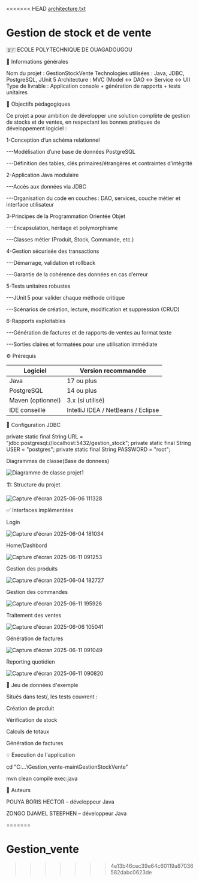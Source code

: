 <<<<<<< HEAD
[architecture.txt](https://github.com/user-attachments/files/20626841/architecture.txt)
# Gestion de stock et de vente


🇧🇫 ECOLE POLYTECHNIQUE DE OUAGADOUGOU


🧾 Informations générales

Nom du projet : GestionStockVente
Technologies utilisées : Java, JDBC, PostgreSQL, JUnit 5
Architecture : MVC (Model ↔ DAO ↔ Service ↔ UI)
Type de livrable : Application console + génération de rapports + tests unitaires


🧠 Objectifs pédagogiques

Ce projet a pour ambition de développer une solution complète de gestion de stocks et de ventes, en respectant les bonnes pratiques de développement logiciel :

1-Conception d’un schéma relationnel

---Modélisation d’une base de données PostgreSQL

---Définition des tables, clés primaires/étrangères et contraintes d’intégrité

2-Application Java modulaire

---Accès aux données via JDBC

---Organisation du code en couches : DAO, services, couche métier et interface utilisateur

3-Principes de la Programmation Orientée Objet

---Encapsulation, héritage et polymorphisme

---Classes métier (Produit, Stock, Commande, etc.)

4-Gestion sécurisée des transactions

---Démarrage, validation et rollback

---Garantie de la cohérence des données en cas d’erreur

5-Tests unitaires robustes

---JUnit 5 pour valider chaque méthode critique

---Scénarios de création, lecture, modification et suppression (CRUD)

6-Rapports exploitables

---Génération de factures et de rapports de ventes au format texte

---Sorties claires et formatées pour une utilisation immédiate


⚙️ Prérequis

| Logiciel       | Version recommandée     |
|----------------|--------------------------|
| Java           | 17 ou plus               |
| PostgreSQL     | 14 ou plus               |
| Maven (optionnel) | 3.x (si utilisé)      |
| IDE conseillé  | IntelliJ IDEA / NetBeans / Eclipse |


💾 Configuration JDBC

private static final String URL = "jdbc:postgresql://localhost:5432/gestion_stock";
private static final String USER = "postgres";
private static final String PASSWORD = "root";


Diagrammes de classe(Base de donnees)

![Diagramme de classe projet1](https://github.com/user-attachments/assets/c56a6e75-fd5d-452b-930e-b81498ca4eb5)



🏗️ Structure du projet

![Capture d'écran 2025-06-06 111328](https://github.com/user-attachments/assets/6bee9a69-ddb0-40ae-a60a-3576063b2772)



✅ Interfaces implémentées

Login

![Capture d'écran 2025-06-04 181034](https://github.com/user-attachments/assets/d1aab80d-2de6-4434-a6ba-c4869139ebc0)

Home/Dashbord

![Capture d'écran 2025-06-11 091253](https://github.com/user-attachments/assets/e6201b7a-9a3c-48e4-bf63-471277fb82bc)

Gestion des produits

![Capture d'écran 2025-06-04 182727](https://github.com/user-attachments/assets/18cbc61a-2503-400d-817a-4022da4d7619)

Gestion des commandes

![Capture d'écran 2025-06-11 195926](https://github.com/user-attachments/assets/5f6dcb71-036a-4700-8793-f5c3a84d9561)

Traitement des ventes

![Capture d'écran 2025-06-06 105041](https://github.com/user-attachments/assets/292ddf0e-f064-4bcc-a327-05ba8ade3669)

Génération de factures

![Capture d'écran 2025-06-11 091049](https://github.com/user-attachments/assets/5fe6fc3f-d20e-46fa-97c1-0fefcb16f2e2)

Reporting quotidien

![Capture d'écran 2025-06-11 090820](https://github.com/user-attachments/assets/a4918b27-ec49-4800-afc2-7f88ea589779)


🧪 Jeu de données d'exemple

Situés dans test/, les tests couvrent :

Création de produit

Vérification de stock

Calculs de totaux

Génération de factures

💡  Execution de l'application

cd "C:...\Gestion_vente-main\GestionStockVente"

mvn clean compile exec:java

👥 Auteurs

POUYA BORIS HECTOR – développeur Java

ZONGO DJAMEL STEEPHEN – développeur Java

=======
# Gestion_vente
>>>>>>> 4e13b46cec39e64c60119a87036582dabc0623de

